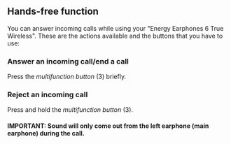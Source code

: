 ## Hands-free function

You can answer incoming calls while using your "Energy Earphones 6 True Wireless". These are the actions available and the buttons that you have to use:

### Answer an incoming call/end a call

Press the *multifunction button* (3) briefly.

### Reject an incoming call

Press and hold the *multifunction button* (3).

#### IMPORTANT: Sound will only come out from the left earphone (main earphone) during the call.

